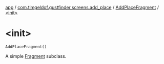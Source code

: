 [app](../../index.md) / [com.timgeldof.gustfinder.screens.add_place](../index.md) / [AddPlaceFragment](index.md) / [&lt;init&gt;](./-init-.md)

# &lt;init&gt;

`AddPlaceFragment()`

A simple [Fragment](#) subclass.

